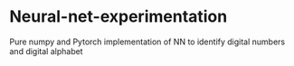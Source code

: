 # Neural-net-experimentation

Pure numpy and Pytorch implementation of NN to identify digital numbers and digital alphabet
